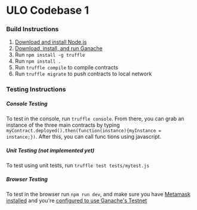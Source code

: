 # ULO Codebase 1 

### Build Instructions
1. [Download and install Node.js](https://nodejs.org/en/download/)
2. [Download, install, and run Ganache](https://github.com/trufflesuite/ganache/releases)
3. Run `npm install -g truffle`
4. Run `npm install .`
5. Run `truffle compile` to compile contracts
6. Run `truffle migrate` to push contracts to local network

### Testing Instructions
##### Console Testing
To test in the console, run `truffle console`. From there, you can grab an
instance of the three main contracts by typing `myContract.deployed().then(function(instance){myInstance = instance;})`. After this, you can call func
tions using javascript.

##### Unit Testing (not implemented yet)
To test using unit tests, run `truffle test tests/mytest.js`
##### Browser Testing 
To test in the browser run `npm run dev`, and make sure you have [Metamask installed](https://metamask.io/) and you're [configured to use Ganache's Testnet](http://truffleframework.com/docs/advanced/truffle-with-metamask)
